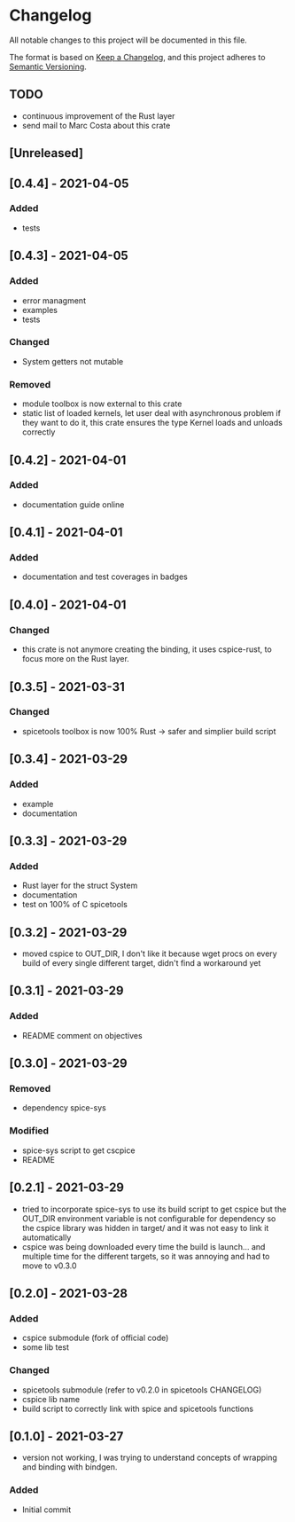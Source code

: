 # Changelog

All notable changes to this project will be documented in this file.

The format is based on [Keep a Changelog](https://keepachangelog.com/en/1.0.0/),
and this project adheres to [Semantic Versioning](https://semver.org/spec/v2.0.0.html).

## TODO

+ continuous improvement of the Rust layer
+ send mail to Marc Costa about this crate

## [Unreleased]

## [0.4.4] - 2021-04-05

### Added

+ tests

## [0.4.3] - 2021-04-05

### Added

+ error managment
+ examples
+ tests

### Changed

+ System getters not mutable

### Removed

+ module toolbox is now external to this crate
+ static list of loaded kernels, let user deal with asynchronous problem if they
  want to do it, this crate ensures the type Kernel loads and unloads correctly

## [0.4.2] - 2021-04-01

### Added

+ documentation guide online

## [0.4.1] - 2021-04-01

### Added

+ documentation and test coverages in badges

## [0.4.0] - 2021-04-01

### Changed

+ this crate is not anymore creating the binding, it uses cspice-rust, to focus
  more on the Rust layer.

## [0.3.5] - 2021-03-31

### Changed

+ spicetools toolbox is now 100% Rust -> safer and simplier build script

## [0.3.4] - 2021-03-29

### Added

+ example
+ documentation

## [0.3.3] - 2021-03-29

### Added

+ Rust layer for the struct System
+ documentation
+ test on 100% of C spicetools

## [0.3.2] - 2021-03-29

+ moved cspice to OUT_DIR, I don't like it because wget procs on every build of
  every single different target, didn't find a workaround yet

## [0.3.1] - 2021-03-29

### Added

+ README comment on objectives

## [0.3.0] - 2021-03-29

### Removed

+ dependency spice-sys

### Modified

+ spice-sys script to get cscpice
+ README

## [0.2.1] - 2021-03-29

+ tried to incorporate spice-sys to use its build script to get cspice but the
  OUT_DIR environment variable is not configurable for dependency so the cspice
  library was hidden in target/ and it was not easy to link it automatically
+ cspice was being downloaded every time the build is launch... and multiple
  time for the different targets, so it was annoying and had to move to v0.3.0

## [0.2.0] - 2021-03-28

### Added

+ cspice submodule (fork of official code)
+ some lib test

### Changed

+ spicetools submodule (refer to v0.2.0 in spicetools CHANGELOG)
+ cspice lib name
+ build script to correctly link with spice and spicetools functions

## [0.1.0] - 2021-03-27

+ version not working, I was trying to understand concepts of wrapping and
  binding with bindgen.

### Added

+ Initial commit
